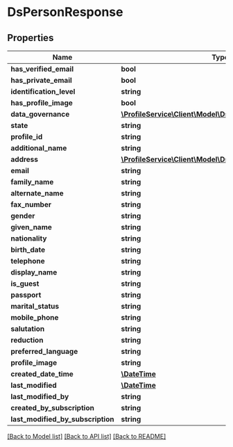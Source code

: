 # DsPersonResponse

## Properties
Name | Type | Description | Notes
------------ | ------------- | ------------- | -------------
**has_verified_email** | **bool** |  | [optional] 
**has_private_email** | **bool** |  | [optional] 
**identification_level** | **string** |  | [optional] 
**has_profile_image** | **bool** |  | [optional] 
**data_governance** | [**\ProfileService\Client\Model\DsDataGovernanceResponse**](DsDataGovernanceResponse.md) |  | [optional] 
**state** | **string** |  | [optional] 
**profile_id** | **string** |  | [optional] 
**additional_name** | **string** |  | [optional] 
**address** | [**\ProfileService\Client\Model\DsPostalAddressResponse**](DsPostalAddressResponse.md) |  | [optional] 
**email** | **string** |  | [optional] 
**family_name** | **string** |  | [optional] 
**alternate_name** | **string** |  | [optional] 
**fax_number** | **string** |  | [optional] 
**gender** | **string** |  | [optional] 
**given_name** | **string** |  | [optional] 
**nationality** | **string** |  | [optional] 
**birth_date** | **string** |  | [optional] 
**telephone** | **string** |  | [optional] 
**display_name** | **string** |  | [optional] 
**is_guest** | **string** |  | [optional] 
**passport** | **string** |  | [optional] 
**marital_status** | **string** |  | [optional] 
**mobile_phone** | **string** |  | [optional] 
**salutation** | **string** |  | [optional] 
**reduction** | **string** |  | [optional] 
**preferred_language** | **string** |  | [optional] 
**profile_image** | **string** |  | [optional] 
**created_date_time** | [**\DateTime**](\DateTime.md) |  | [optional] 
**last_modified** | [**\DateTime**](\DateTime.md) |  | [optional] 
**last_modified_by** | **string** |  | [optional] 
**created_by_subscription** | **string** |  | [optional] 
**last_modified_by_subscription** | **string** |  | [optional] 

[[Back to Model list]](../../README.md#documentation-for-models) [[Back to API list]](../../README.md#documentation-for-api-endpoints) [[Back to README]](../../README.md)

